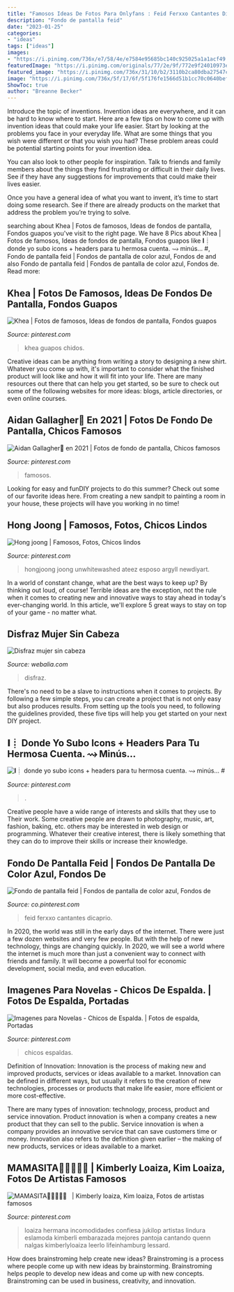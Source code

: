 ```yaml
---
title: "Famosos Ideas De Fotos Para Onlyfans : Feid Ferxxo Cantantes Dicaprio"
description: "Fondo de pantalla feid"
date: "2023-01-25"
categories:
- "ideas"
tags: ["ideas"]
images:
- "https://i.pinimg.com/736x/e7/58/4e/e7584e95685bc140c925025a1a1acf49.jpg"
featuredImage: "https://i.pinimg.com/originals/77/2e/9f/772e9f24010973e67be6125310a8958f.jpg"
featured_image: "https://i.pinimg.com/736x/31/10/b2/3110b2ca80dba27547c49d21e890994a.jpg"
image: "https://i.pinimg.com/736x/5f/17/6f/5f176fe1566d51b1cc70c0640bef08d8.jpg"
ShowToc: true
author: "Breanne Becker"
---
```



Introduce the topic of inventions.
Invention ideas are everywhere, and it can be hard to know where to start. Here are a few tips on how to come up with invention ideas that could make your life easier.
Start by looking at the problems you face in your everyday life. What are some things that you wish were different or that you wish you had? These problem areas could be potential starting points for your invention idea.

You can also look to other people for inspiration. Talk to friends and family members about the things they find frustrating or difficult in their daily lives. See if they have any suggestions for improvements that could make their lives easier.

Once you have a general idea of what you want to invent, it’s time to start doing some research. See if there are already products on the market that address the problem you’re trying to solve.

	

		
searching about Khea | Fotos de famosos, Ideas de fondos de pantalla, Fondos guapos you've visit to the right page. We have 8 Pics about Khea | Fotos de famosos, Ideas de fondos de pantalla, Fondos guapos like 𝐈┊ donde yo subo icons + headers para tu hermosa cuenta. ⇝ minús… #, Fondo de pantalla feid | Fondos de pantalla de color azul, Fondos de and also Fondo de pantalla feid | Fondos de pantalla de color azul, Fondos de. Read more:
		
    
## Khea | Fotos De Famosos, Ideas De Fondos De Pantalla, Fondos Guapos

<img loading=lazy src="https://i.pinimg.com/736x/09/64/c4/0964c49bb69482c3bbe5a76620572e75.jpg" onerror="this.onerror=null;this.src='https://tse2.mm.bing.net/th?id=OIP.9OkOFel6hnehOEGiHEj-3gHaNK&amp;pid=15.1';" alt="Khea | Fotos de famosos, Ideas de fondos de pantalla, Fondos guapos">

_Source: pinterest.com_

>khea guapos chidos. 

	

Creative ideas can be anything from writing a story to designing a new shirt. Whatever you come up with, it's important to consider what the finished product will look like and how it will fit into your life. There are many resources out there that can help you get started, so be sure to check out some of the following websites for more ideas: blogs, article directories, or even online courses.

    
## Aidan Gallagher🖤 En 2021 | Fotos De Fondo De Pantalla, Chicos Famosos

<img loading=lazy src="https://i.pinimg.com/736x/c2/f1/de/c2f1de1456a63ccf0f0ebab44d1cf4e3.jpg" onerror="this.onerror=null;this.src='https://tse4.mm.bing.net/th?id=OIP.A4X33DbPytE-p18baBEDdAHaJ3&amp;pid=15.1';" alt="Aidan Gallagher🖤 en 2021 | Fotos de fondo de pantalla, Chicos famosos">

_Source: pinterest.com_

>famosos. 

	

Looking for easy and funDIY projects to do this summer? Check out some of our favorite ideas here. From creating a new sandpit to painting a room in your house, these projects will have you working in no time!

    
## Hong Joong | Famosos, Fotos, Chicos Lindos

<img loading=lazy src="https://i.pinimg.com/736x/e7/58/4e/e7584e95685bc140c925025a1a1acf49.jpg" onerror="this.onerror=null;this.src='https://tse1.mm.bing.net/th?id=OIP.1IF0t02MuiYN8I5d9x83ZQHaNK&amp;pid=15.1';" alt="Hong joong | Famosos, Fotos, Chicos lindos">

_Source: pinterest.com_

>hongjoong joong unwhitewashed ateez esposo argyll newdiyart. 

	

In a world of constant change, what are the best ways to keep up? By thinking out loud, of course! Terrible ideas are the exception, not the rule when it comes to creating new and innovative ways to stay ahead in today's ever-changing world. In this article, we'll explore 5 great ways to stay on top of your game - no matter what.

    
## Disfraz Mujer Sin Cabeza

<img loading=lazy src="https://webalia.com/uploads/contenidos_usrs/394866_disfraz6_halloween_20111026113241.jpg" onerror="this.onerror=null;this.src='https://tse1.mm.bing.net/th?id=OIP.st8k0-gLhhpEbRPrgpoUcwHaJ4&amp;pid=15.1';" alt="Disfraz mujer sin cabeza">

_Source: webalia.com_

>disfraz. 

	

There's no need to be a slave to instructions when it comes to projects. By following a few simple steps, you can create a project that is not only easy but also produces results. From setting up the tools you need, to following the guidelines provided, these five tips will help you get started on your next DIY project.

    
## 𝐈┊ Donde Yo Subo Icons + Headers Para Tu Hermosa Cuenta. ⇝ Minús… #

<img loading=lazy src="https://i.pinimg.com/736x/70/b7/bb/70b7bb4787b221c15035f00bbf1bdc94.jpg" onerror="this.onerror=null;this.src='https://tse2.mm.bing.net/th?id=OIP.BdI3-BNN0252eiejELNFMwHaHa&amp;pid=15.1';" alt="𝐈┊ donde yo subo icons + headers para tu hermosa cuenta. ⇝ minús… #">

_Source: pinterest.com_

>. 

	

Creative people have a wide range of interests and skills that they use to Their work. Some creative people are drawn to photography, music, art, fashion, baking, etc. others may be interested in web design or programming. Whatever their creative interest, there is likely something that they can do to improve their skills or increase their knowledge.

    
## Fondo De Pantalla Feid | Fondos De Pantalla De Color Azul, Fondos De

<img loading=lazy src="https://i.pinimg.com/736x/31/10/b2/3110b2ca80dba27547c49d21e890994a.jpg" onerror="this.onerror=null;this.src='https://tse2.mm.bing.net/th?id=OIP.G4xHdGuh3jubi9KpuRB4cQHaNK&amp;pid=15.1';" alt="Fondo de pantalla feid | Fondos de pantalla de color azul, Fondos de">

_Source: co.pinterest.com_

>feid ferxxo cantantes dicaprio. 

	

In 2020, the world was still in the early days of the internet. There were just a few dozen websites and very few people. But with the help of new technology, things are changing quickly. In 2020, we will see a world where the internet is much more than just a convenient way to connect with friends and family. It will become a powerful tool for economic development, social media, and even education.

    
## Imagenes Para Novelas - Chicos De Espalda. | Fotos De Espalda, Portadas

<img loading=lazy src="https://i.pinimg.com/originals/77/2e/9f/772e9f24010973e67be6125310a8958f.jpg" onerror="this.onerror=null;this.src='https://tse3.mm.bing.net/th?id=OIP.6IBF8B-MsPQBC-dLwiMv1QAAAA&amp;pid=15.1';" alt="Imagenes para Novelas - Chicos de Espalda. | Fotos de espalda, Portadas">

_Source: pinterest.com_

>chicos espaldas. 

	

Definition of Innovation:
Innovation is the process of making new and improved products, services or ideas available to a market. Innovation can be defined in different ways, but usually it refers to the creation of new technologies, processes or products that make life easier, more efficient or more cost-effective.

There are many types of innovation: technology, process, product and service innovation. Product innovation is when a company creates a new product that they can sell to the public. Service innovation is when a company provides an innovative service that can save customers time or money. Innovation also refers to the definition given earlier – the making of new products, services or ideas available to a market.

    
## MAMASITA🤤🤤🤤🤤🎀 ️ ️ | Kimberly Loaiza, Kim Loaiza, Fotos De Artistas Famosos

<img loading=lazy src="https://i.pinimg.com/736x/5f/17/6f/5f176fe1566d51b1cc70c0640bef08d8.jpg" onerror="this.onerror=null;this.src='https://tse1.mm.bing.net/th?id=OIP.ALzFuKaLn09bWezY5KJDnQHaNJ&amp;pid=15.1';" alt="MAMASITA🤤🤤🤤🤤🎀 ️ ️ | Kimberly loaiza, Kim loaiza, Fotos de artistas famosos">

_Source: pinterest.com_

>loaiza hermana incomodidades confiesa jukilop artistas lindura eslamoda kimberli embarazada mejores pantoja cantando quenn nalgas kimberlyloaiza leerlo lifeinhamburg lessard. 

	

How does brainstroming help create new ideas?
Brainstroming is a process where people come up with new ideas by brainstorming. Brainstroming helps people to develop new ideas and come up with new concepts. Brainstroming can be used in business, creativity, and innovation.

